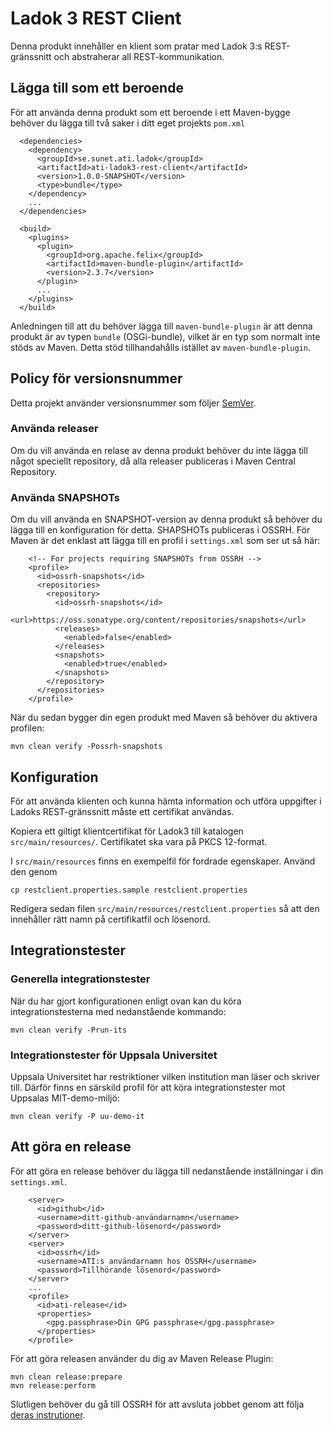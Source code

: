 # Ladok 3 REST Client

Denna produkt innehåller en klient som pratar med Ladok 3:s REST-gränssnitt och
abstraherar all REST-kommunikation.

## Lägga till som ett beroende

För att använda denna produkt som ett beroende i ett Maven-bygge behöver du
lägga till två saker i ditt eget projekts ```pom.xml```

```
  <dependencies>
    <dependency>
      <groupId>se.sunet.ati.ladok</groupId>
      <artifactId>ati-ladok3-rest-client</artifactId>
      <version>1.0.0-SNAPSHOT</version>
      <type>bundle</type>
    </dependency>
    ...
  </dependencies>

  <build>
    <plugins>
      <plugin>
        <groupId>org.apache.felix</groupId>
        <artifactId>maven-bundle-plugin</artifactId>
        <version>2.3.7</version>
      </plugin>
      ...
    </plugins>
  </build>
```

Anledningen till att du behöver lägga till ```maven-bundle-plugin``` är att
denna produkt är av typen ```bundle``` (OSGi-bundle), vilket är en typ som
normalt inte stöds av Maven. Detta stöd tillhandahålls istället av ```maven-bundle-plugin```.

## Policy för versionsnummer 

Detta projekt använder versionsnummer som följer [SemVer](http://semver.org/).

### Använda releaser

Om du vill använda en relase av denna produkt behöver du inte lägga till något
speciellt repository, då alla releaser publiceras i Maven Central Repository.

### Använda SNAPSHOTs

Om du vill använda en SNAPSHOT-version av denna produkt så behöver du lägga till
en konfiguration för detta. SHAPSHOTs publiceras i OSSRH. För Maven är det
enklast att lägga till en profil i ```settings.xml``` som ser ut så här:

```
    <!-- For projects requiring SNAPSHOTs from OSSRH -->
    <profile>
      <id>ossrh-snapshots</id>
      <repositories>
        <repository>
          <id>ossrh-snapshots</id>
          <url>https://oss.sonatype.org/content/repositories/snapshots</url>
          <releases>
            <enabled>false</enabled>
          </releases>
          <snapshots>
            <enabled>true</enabled>
          </snapshots>
        </repository>
      </repositories>
    </profile>
```

När du sedan bygger din egen produkt med Maven så behöver du aktivera profilen:

    mvn clean verify -Possrh-snapshots

## Konfiguration

För att använda klienten och kunna hämta information och utföra uppgifter i Ladoks REST-gränssnitt måste ett certifikat användas. 

Kopiera ett giltigt klientcertifikat för Ladok3 till katalogen `src/main/resources/`. Certifikatet ska vara på PKCS 12-format.

I `src/main/resources` finns en exempelfil för fordrade egenskaper. Använd den genom

    cp restclient.properties.sample restclient.properties

Redigera sedan filen `src/main/resources/restclient.properties` så att den innehåller rätt namn på certifikatfil och lösenord.

## Integrationstester

### Generella integrationstester

När du har gjort konfigurationen enligt ovan kan du köra integrationstesterna med nedanstående kommando:

    mvn clean verify -Prun-its

### Integrationstester för Uppsala Universitet

Uppsala Universitet har restriktioner vilken institution man läser och skriver till.
Därför finns en särskild profil för att köra integrationstester mot Uppsalas MIT-demo-miljö:

    mvn clean verify -P uu-demo-it

## Att göra en release

För att göra en release behöver du lägga till nedanstående inställningar i din ```settings.xml```.

```
    <server>
      <id>github</id>
      <username>ditt-github-användarnamn</username>
      <password>ditt-github-lösenord</password>
    </server>
    <server>
      <id>ossrh</id>
      <username>ATI:s användarnamn hos OSSRH</username>
      <password>Tillhörande lösenord</password>
    </server>
    ...
    <profile>
      <id>ati-release</id>
      <properties>
        <gpg.passphrase>Din GPG passphrase</gpg.passphrase>
      </properties>
    </profile>
```

För att göra releasen använder du dig av Maven Release Plugin:

    mvn clean release:prepare
    mvn release:perform

Slutligen behöver du gå till OSSRH för att avsluta jobbet genom att följa
[deras instrutioner](http://central.sonatype.org/pages/releasing-the-deployment.html).
